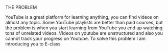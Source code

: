 THE PROBLEM 

YouTube is a great platform for learning anything, you can find videos on almost any topic. Some YouTube playlists are better than paid courses, but the problem is when you start learning from YouTube you end up watching tons of unrelated videos. Videos on youtube are unstructured and also you cannot track your progress on Youtube. To solve this problem I am introducing you to E-class

